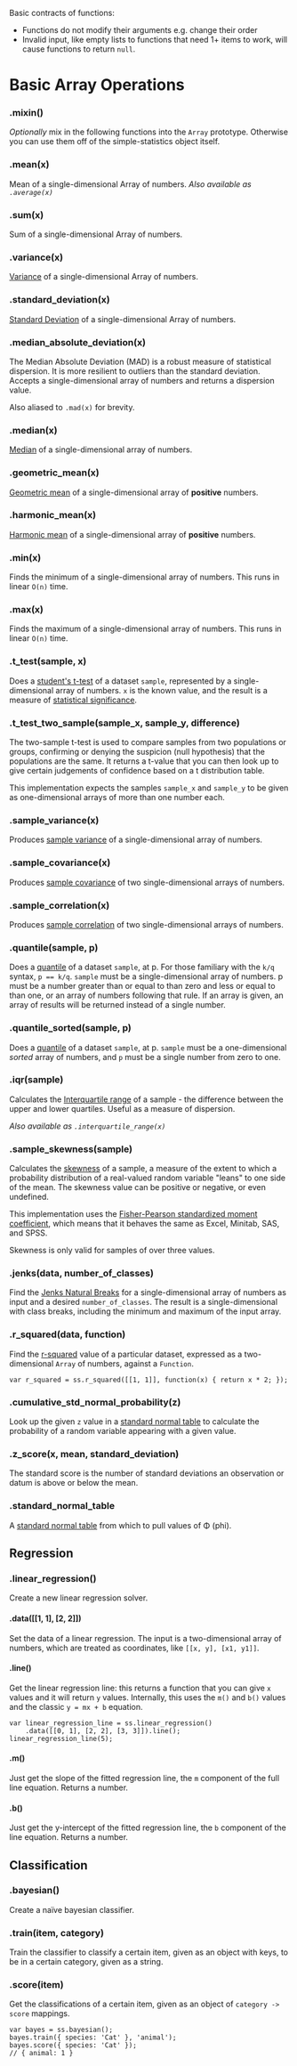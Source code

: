 Basic contracts of functions:

* Functions do not modify their arguments e.g. change their order
* Invalid input, like empty lists to functions that need 1+ items to work, will cause functions to return `null`.

# Basic Array Operations

### .mixin()

_Optionally_ mix in the following functions into the `Array` prototype. Otherwise
you can use them off of the simple-statistics object itself.

### .mean(x)

Mean of a single-dimensional Array of numbers. _Also available as `.average(x)`_

### .sum(x)

Sum of a single-dimensional Array of numbers.

### .variance(x)

[Variance](http://en.wikipedia.org/wiki/Variance) of a single-dimensional Array of numbers.

### .standard_deviation(x)

[Standard Deviation](http://en.wikipedia.org/wiki/Standard_deviation) of a single-dimensional Array of numbers.

### .median_absolute_deviation(x)

The Median Absolute Deviation (MAD) is a robust measure of statistical
dispersion. It is more resilient to outliers than the standard deviation.
Accepts a single-dimensional array of numbers and returns a dispersion value.

Also aliased to `.mad(x)` for brevity.

### .median(x)

[Median](http://en.wikipedia.org/wiki/Median) of a single-dimensional array of numbers.

### .geometric_mean(x)

[Geometric mean](http://en.wikipedia.org/wiki/Geometric_mean) of a single-dimensional array of **positive** numbers.

### .harmonic_mean(x)

[Harmonic mean](http://en.wikipedia.org/wiki/Harmonic_mean) of a single-dimensional array of **positive** numbers.

### .min(x)

Finds the minimum of a single-dimensional array of numbers. This runs in linear `O(n)` time.

### .max(x)

Finds the maximum of a single-dimensional array of numbers. This runs in linear `O(n)` time.

### .t_test(sample, x)

Does a [student's t-test](http://en.wikipedia.org/wiki/Student's_t-test) of a dataset `sample`, represented by a single-dimensional array of numbers. `x` is the known value, and the result is a measure of [statistical significance](http://en.wikipedia.org/wiki/Statistical_significance).

### .t_test_two_sample(sample_x, sample_y, difference)

The two-sample t-test is used to compare samples from two populations or groups,
confirming or denying the suspicion (null hypothesis) that the populations are
the same. It returns a t-value that you can then look up to give certain
judgements of confidence based on a t distribution table.

This implementation expects the samples `sample_x` and `sample_y` to be given
as one-dimensional arrays of more than one number each.

### .sample_variance(x)

Produces [sample variance](http://mathworld.wolfram.com/SampleVariance.html)
of a single-dimensional array of numbers.

### .sample_covariance(x)

Produces [sample covariance](http://en.wikipedia.org/wiki/Sample_mean_and_sample_covariance)
of two single-dimensional arrays of numbers.

### .sample_correlation(x)

Produces [sample correlation](http://en.wikipedia.org/wiki/Correlation_and_dependence)
of two single-dimensional arrays of numbers.

### .quantile(sample, p)

Does a [quantile](http://en.wikipedia.org/wiki/Quantile) of a dataset `sample`,
at p. For those familiary with the `k/q` syntax, `p == k/q`. `sample` must
be a single-dimensional array of numbers. p must be a number greater than or equal to
than zero and less or equal to than one, or an array of numbers following that rule.
If an array is given, an array of results will be returned instead of a single
number.

### .quantile_sorted(sample, p)

Does a [quantile](http://en.wikipedia.org/wiki/Quantile) of a dataset `sample`,
at p. `sample` must be a one-dimensional _sorted_ array of numbers, and
`p` must be a single number from zero to one.

### .iqr(sample)

Calculates the [Interquartile range](http://en.wikipedia.org/wiki/Interquartile_range) of
a sample - the difference between the upper and lower quartiles. Useful
as a measure of dispersion.

_Also available as `.interquartile_range(x)`_

### .sample_skewness(sample)

Calculates the [skewness](http://en.wikipedia.org/wiki/Skewness) of
a sample, a measure of the extent to which a probability distribution of a
real-valued random variable "leans" to one side of the mean.
The skewness value can be positive or negative, or even undefined.

This implementation uses the [Fisher-Pearson standardized moment coefficient](http://en.wikipedia.org/wiki/Skewness#Pearson.27s_skewness_coefficients),
which means that it behaves the same as Excel, Minitab, SAS, and SPSS.

Skewness is only valid for samples of over three values.

### .jenks(data, number_of_classes)

Find the [Jenks Natural Breaks](http://en.wikipedia.org/wiki/Jenks_natural_breaks_optimization) for
a single-dimensional array of numbers as input and a desired `number_of_classes`.
The result is a single-dimensional with class breaks, including the minimum
and maximum of the input array.

### .r_squared(data, function)

Find the [r-squared](http://en.wikipedia.org/wiki/Coefficient_of_determination) value of a particular dataset, expressed as a two-dimensional `Array` of numbers, against a `Function`.

    var r_squared = ss.r_squared([[1, 1]], function(x) { return x * 2; });

### .cumulative_std_normal_probability(z)

Look up the given `z` value in a [standard normal table](http://en.wikipedia.org/wiki/Standard_normal_table)
to calculate the probability of a random variable appearing with a given value.

### .z_score(x, mean, standard_deviation)

The standard score is the number of standard deviations an observation
or datum is above or below the mean.

### .standard_normal_table

A [standard normal table](http://en.wikipedia.org/wiki/Standard_normal_table) from
which to pull values of Φ (phi).

## Regression

### .linear_regression()

Create a new linear regression solver.

#### .data([[1, 1], [2, 2]])

Set the data of a linear regression. The input is a two-dimensional array of numbers, which are treated as coordinates, like `[[x, y], [x1, y1]]`.

#### .line()

Get the linear regression line: this returns a function that you can
give `x` values and it will return `y` values. Internally, this uses the `m()`
and `b()` values and the classic `y = mx + b` equation.

    var linear_regression_line = ss.linear_regression()
        .data([[0, 1], [2, 2], [3, 3]]).line();
    linear_regression_line(5);

#### .m()

Just get the slope of the fitted regression line, the `m` component of the full
line equation. Returns a number.

#### .b()

Just get the y-intercept of the fitted regression line, the `b` component
of the line equation. Returns a number.

## Classification

### .bayesian()

Create a naïve bayesian classifier.

### .train(item, category)

Train the classifier to classify a certain item, given as an object with keys,
to be in a certain category, given as a string.

### .score(item)

Get the classifications of a certain item, given as an object of
`category -> score` mappings.

    var bayes = ss.bayesian();
    bayes.train({ species: 'Cat' }, 'animal');
    bayes.score({ species: 'Cat' });
    // { animal: 1 }
